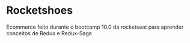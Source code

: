 # Rocketshoes
Ecommerce feito durante o bootcamp 10.0 da rocketseat para aprender conceitos de Redux e Redux-Saga


